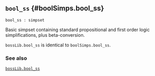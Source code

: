 ## `bool_ss` {#boolSimps.bool_ss}


```
bool_ss : simpset
```



Basic simpset containing standard propositional and first order
logic simplifications, plus beta-conversion.


`bossLib.bool_ss` is identical to `boolSimps.bool_ss`.

### See also

[`bossLib.bool_ss`](#bossLib.bool_ss)


